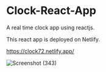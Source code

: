 # Clock-React-App
A real time clock app using reactjs.

This react app is deployed on Netlify.

https://clock72.netlify.app/

![Screenshot (343)](https://user-images.githubusercontent.com/106341416/170888156-853b9aa0-28d4-4539-969f-7f5845d24448.png)
